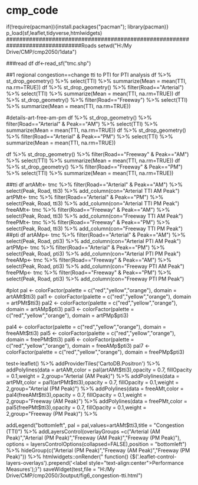 # cmp_code
if(!require(pacman)){install.packages("pacman");
  library(pacman)}
p_load(sf,leaflet,tidyverse,htmlwidgets)
###############################################################################Roads
setwd("H:/My Drive/CMP/cmp2050/1data")

###read df
df<-read_sf("tmc.shp")

##1 regional congestion==change tti to PTI for PTI analysis
df %>% st_drop_geometry() %>% select(TTI) %>% summarize(Mean = mean(TTI, na.rm=TRUE))
df %>% st_drop_geometry() %>% filter(Road=="Arterial") %>% select(TTI) %>% summarize(Mean = mean(TTI, na.rm=TRUE))
df %>% st_drop_geometry() %>% filter(Road=="Freeway") %>% select(TTI) %>% summarize(Mean = mean(TTI, na.rm=TRUE))

#details-art-free-am-pm
df %>% st_drop_geometry() %>% filter(Road=="Arterial" & Peak=="AM") %>% select(TTI) %>% summarize(Mean = mean(TTI, na.rm=TRUE))
df %>% st_drop_geometry() %>% filter(Road=="Arterial" & Peak=="PM") %>% select(TTI) %>% summarize(Mean = mean(TTI, na.rm=TRUE))

df %>% st_drop_geometry() %>% filter(Road=="Freeway" & Peak=="AM") %>% select(TTI) %>% summarize(Mean = mean(TTI, na.rm=TRUE))
df %>% st_drop_geometry() %>% filter(Road=="Freeway" & Peak=="PM") %>% select(TTI) %>% summarize(Mean = mean(TTI, na.rm=TRUE))

##tti df
artAMt<- tmc %>% filter(Road=="Arterial" & Peak=="AM") %>% select(Peak, Road, tti3) %>% add_column(con="Arterial TTI AM Peak")
artPMt<- tmc %>% filter(Road=="Arterial" & Peak=="PM") %>% select(Peak, Road, tti3) %>% add_column(con="Arterial TTI PM Peak")
freeAMt<- tmc %>% filter(Road=="Freeway" & Peak=="AM") %>% select(Peak, Road, tti3) %>% add_column(con="Freeway TTI AM Peak")
freePMt<- tmc %>% filter(Road=="Freeway" & Peak=="PM") %>% select(Peak, Road, tti3) %>% add_column(con="Freeway TTI PM Peak")
##pti df
artAMp<- tmc %>% filter(Road=="Arterial" & Peak=="AM") %>% select(Peak, Road, pti3) %>% add_column(con="Arterial PTI AM Peak")
artPMp<- tmc %>% filter(Road=="Arterial" & Peak=="PM") %>% select(Peak, Road, pti3) %>% add_column(con="Arterial PTI PM Peak")
freeAMp<- tmc %>% filter(Road=="Freeway" & Peak=="AM") %>% select(Peak, Road, pti3) %>% add_column(con="Freeway PTI AM Peak")
freePMp<- tmc %>% filter(Road=="Freeway" & Peak=="PM") %>% select(Peak, Road, pti3) %>% add_column(con="Freeway PTI PM Peak")

#plot
pal <- colorFactor(palette = c("red","yellow","orange"), domain = artAMt$tti3)
pal1 <- colorFactor(palette = c("red","yellow","orange"), domain = artPMt$tti3)
pal2 <- colorFactor(palette = c("red","yellow","orange"), domain = artAMp$pti3)
pal3 <- colorFactor(palette = c("red","yellow","orange"), domain = artPMp$pti3)

pal4 <- colorFactor(palette = c("red","yellow","orange"), domain = freeAMt$tti3)
pal5 <- colorFactor(palette = c("red","yellow","orange"), domain = freePMt$tti3)
pal6 <- colorFactor(palette = c("red","yellow","orange"), domain = freeAMp$pti3)
pal7 <- colorFactor(palette = c("red","yellow","orange"), domain = freePMp$pti3)

test<-leaflet() %>% addProviderTiles('CartoDB.Positron') %>%
  addPolylines(data = artAMt,color = pal(artAMt$tti3),opacity = 0.7, fillOpacity = 0.1,weight = 2,group="Arterial (AM Peak)") %>%
  addPolylines(data = artPMt,color = pal1(artPMt$tti3),opacity = 0.7, fillOpacity = 0.1,weight = 2,group="Arterial (PM Peak)") %>%
  addPolylines(data = freeAMt,color = pal4(freeAMt$tti3),opacity = 0.7, fillOpacity = 0.1,weight = 2,group="Freeway (AM Peak)") %>%
  addPolylines(data = freePMt,color = pal5(freePMt$tti3),opacity = 0.7, fillOpacity = 0.1,weight = 2,group="Freeway (PM Peak)") %>%

  addLegend("bottomleft", pal = pal,values=artAMt$tti3,title = "Congestion (TTI)") %>%
  addLayersControl(overlayGroups =c("Arterial (AM Peak)","Arterial (PM Peak)","Freeway (AM Peak)","Freeway (PM Peak)"),
                   options = layersControlOptions(collapsed=FALSE),position = "bottomleft") %>%
  hideGroup(c("Arterial (PM Peak)","Freeway (AM Peak)","Freeway (PM Peak)")) %>%
  htmlwidgets::onRender("
        function() {$('.leaflet-control-layers-overlays').prepend('<label style=\"text-align:center\">Performance Measures</label>');}")
saveWidget(test,file = "H:/My Drive/CMP/cmp2050/3output/fig6_congestion-tti.html")
